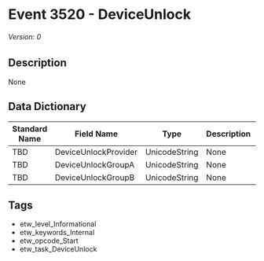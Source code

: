 # Event 3520 - DeviceUnlock
###### Version: 0

## Description
None

## Data Dictionary
|Standard Name|Field Name|Type|Description|Sample Value|
|---|---|---|---|---|
|TBD|DeviceUnlockProvider|UnicodeString|None|`None`|
|TBD|DeviceUnlockGroupA|UnicodeString|None|`None`|
|TBD|DeviceUnlockGroupB|UnicodeString|None|`None`|

## Tags
* etw_level_Informational
* etw_keywords_Internal
* etw_opcode_Start
* etw_task_DeviceUnlock